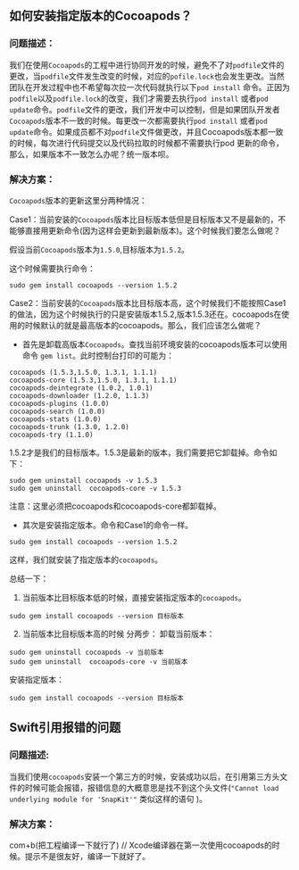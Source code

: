 
## 如何安装指定版本的Cocoapods？
### 问题描述：
我们在使用`Cocoapods`的工程中进行协同开发的时候，避免不了对`podfile`文件的更改，当`podfile`文件发生改变的时候，对应的`pofile.lock`也会发生更改。当然团队在开发过程中也不希望每次拉一次代码就执行以下`pod install` 命令。正因为`podfile`以及`podfile.lock`的改变，我们才需要去执行`pod install` 或者`pod update`命令。`podfile`文件的更改，我们开发中可以控制，但是如果团队开发者`Cocoapods`版本不一致的时候。每更改一次都需要执行`pod install` 或者`pod update`命令。如果成员都不对`podfile`文件做更改，并且Cocoapods版本都一致的时候，每次进行代码提交以及代码拉取的时候都不需要执行pod 更新的命令，那么，如果版本不一致怎么办呢？统一版本呗。
### 解决方案：
`Cocoapods`版本的更新这里分两种情况：

Case1：当前安装的`Cocoapods`版本比目标版本低但是目标版本又不是最新的，不能够直接用更新命令(因为这样会更新到最新版本)。这个时候我们要怎么做呢？

假设当前`Cocoapods`版本为`1.5.0`,目标版本为`1.5.2`。

这个时候需要执行命令：

```
sudo gem install cocoapods --version 1.5.2
```

Case2：当前安装的`Cocoapods`版本比目标版本高，这个时候我们不能按照Case1的做法，因为这个时候执行的只是安装版本1.5.2,版本1.5.3还在。cocoapods在使用的时候默认的就是最高版本的cocoapods。那么，我们应该怎么做呢？
* 首先是卸载高版本`Cocoapods`。查找当前环境安装的cocoapods版本可以使用命令 `gem list`。此时控制台打印的可能为：
```
cocoapods (1.5.3,1.5.0, 1.3.1, 1.1.1)
cocoapods-core (1.5.3,1.5.0, 1.3.1, 1.1.1)
cocoapods-deintegrate (1.0.2, 1.0.1)
cocoapods-downloader (1.2.0, 1.1.3)
cocoapods-plugins (1.0.0)
cocoapods-search (1.0.0)
cocoapods-stats (1.0.0)
cocoapods-trunk (1.3.0, 1.2.0)
cocoapods-try (1.1.0)
```

   1.5.2才是我们的目标版本。1.5.3是最新的版本，我们需要把它卸载掉。命令如下：
```
sudo gem uninstall cocoapods -v 1.5.3
sudo gem uninstall  cocoapods-core -v 1.5.3
```

  注意：这里必须把cocoapods和cocoapods-core都卸载掉。
  
*  其次是安装指定版本。命令和Case1的命令一样。
  ```
  sudo gem install cocoapods --version 1.5.2
  ```
  
  这样，我们就安装了指定版本的`cocoapods`。
  
总结一下：

1. 当前版本比目标版本低的时候，直接安装指定版本的`cocoapods`。
```
sudo gem install cocoapods --version 目标版本
```

2. 当前版本比目标版本高的时候
分两步：
卸载当前版本：

```
sudo gem uninstall cocoapods -v 当前版本
sudo gem uninstall  cocoapods-core -v 当前版本
```

安装指定版本：

```
sudo gem install cocoapods --version 目标版本
```
## Swift引用报错的问题
### 问题描述:
当我们使用`cocoapods`安装一个第三方的时候，安装成功以后，在引用第三方头文件的时候可能会报错，报错信息的大概意思是找不到这个头文件(`"Cannot load underlying module for 'SnapKit'"` 类似这样的语句 )。
### 解决方案：
com+b(把工程编译一下就行了)
// Xcode编译器在第一次使用cocoapods的时候。提示不是很友好，编译一下就好了。
  